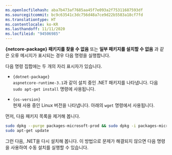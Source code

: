 ```yaml
---
ms.openlocfilehash: aba7b473af7685aa45f7e093a2f75311687593df
ms.sourcegitcommit: bc9c63541c3dc756d48a7ce9d22b5583a18cf7fd
ms.translationtype: HT
ms.contentlocale: ko-KR
ms.lasthandoff: 11/11/2020
ms.locfileid: "94506985"
---
```


**{netcore-package} 패키지를 찾을 수 없음** 또는 **일부 패키지를 설치할 수 없음** 과 같은 오류 메시지가 표시되는 경우 다음 명령을 실행합니다.

다음 명령 집합에는 두 개의 자리 표시자가 있습니다.

- `{dotnet-package}`\
`aspnetcore-runtime-3.1`과 같이 설치 중인 .NET 패키지를 나타냅니다. 다음 `sudo apt-get install` 명령에 사용됩니다.

- `{os-version}`\
현재 사용 중인 Linux 버전을 나타냅니다. 아래의 `wget` 명령에서 사용됩니다.

먼저, 다음 패키지 목록을 제거해 봅니다.

```bash
sudo dpkg --purge packages-microsoft-prod && sudo dpkg -i packages-microsoft-prod.deb
sudo apt-get update
```

그런 다음, .NET을 다시 설치해 봅니다. 이 방법으로 문제가 해결되지 않으면 다음 명령을 사용하여 수동 설치를 실행할 수 있습니다.
